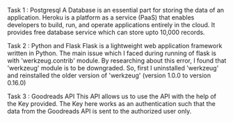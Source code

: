 Task 1 : Postgresql
	 A Database is an essential part for storing the data of an application.
	 Heroku is a platform as a service (PaaS) that enables developers to build, run, and operate applications entirely in the cloud.
	 It provides free database service which can store upto 10,000 records.


Task 2 : Python and Flask
	 Flask is a lightweight web application framework written in Python.
	 The main issue which I faced during running of flask is with 'werkzeug.contrib' module.
	 By researching about this error, I found that 'werkzeug' module is to be downgraded.
	 So, first I uninstalled 'werkzeug' and reinstalled the older version of 'werkzeug' (version 1.0.0 to version 0.16.0)
	 

Task 3 : Goodreads API
	 This API allows us to use the API with the help of the Key provided.
	 The Key here works as an authentication such that the data from the Goodreads API is sent to the 
	 authorized user only.